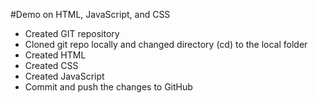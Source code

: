 #Demo on HTML, JavaScript, and CSS
- Created GIT repository
- Cloned git repo locally and changed directory (cd) to the local folder
- Created HTML
- Created CSS
- Created JavaScript
- Commit and push the changes to GitHub